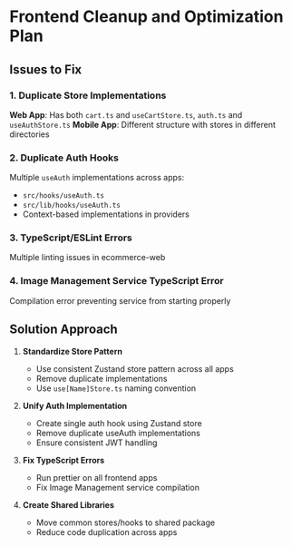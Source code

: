 # Frontend Cleanup and Optimization Plan

## Issues to Fix

### 1. Duplicate Store Implementations
**Web App**: Has both `cart.ts` and `useCartStore.ts`, `auth.ts` and `useAuthStore.ts`
**Mobile App**: Different structure with stores in different directories

### 2. Duplicate Auth Hooks
Multiple `useAuth` implementations across apps:
- `src/hooks/useAuth.ts` 
- `src/lib/hooks/useAuth.ts`
- Context-based implementations in providers

### 3. TypeScript/ESLint Errors
Multiple linting issues in ecommerce-web

### 4. Image Management Service TypeScript Error
Compilation error preventing service from starting properly

## Solution Approach

1. **Standardize Store Pattern**
   - Use consistent Zustand store pattern across all apps
   - Remove duplicate implementations
   - Use `use[Name]Store.ts` naming convention

2. **Unify Auth Implementation**
   - Create single auth hook using Zustand store
   - Remove duplicate useAuth implementations
   - Ensure consistent JWT handling

3. **Fix TypeScript Errors**
   - Run prettier on all frontend apps
   - Fix Image Management service compilation

4. **Create Shared Libraries**
   - Move common stores/hooks to shared package
   - Reduce code duplication across apps